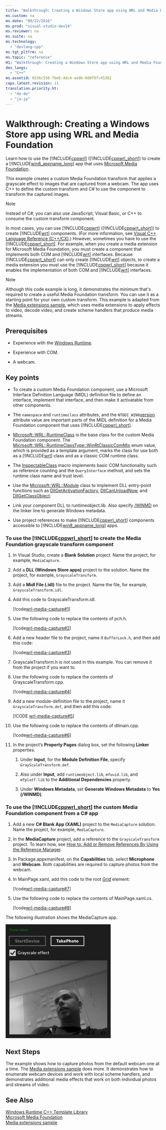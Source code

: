 ```yaml
---
title: "Walkthrough: Creating a Windows Store app using WRL and Media Foundation"
ms.custom: na
ms.date: "09/22/2016"
ms.prod: "visual-studio-dev14"
ms.reviewer: na
ms.suite: na
ms.technology: 
  - "devlang-cpp"
ms.tgt_pltfrm: na
ms.topic: "reference"
H1: "Walkthrough: Creating a Windows Store app using WRL and Media Foundation"
dev_langs: 
  - "C++"
ms.assetid: 0336c550-fbeb-4dc4-aa9b-660f9fc45382
caps.latest.revision: 11
translation.priority.ht: 
  - "de-de"
  - "ja-jp"
---
```

# Walkthrough: Creating a Windows Store app using WRL and Media Foundation
Learn how to use the [!INCLUDE[cppwrl](../vs140/includes/cppwrl_md.md)] ([!INCLUDE[cppwrl_short](../vs140/includes/cppwrl_short_md.md)]) to create a [!INCLUDE[win8_appname_long](../vs140/includes/win8_appname_long_md.md)] app that uses [Microsoft Media Foundation](http://msdn.microsoft.com/library/windows/apps/ms694197).  
  
 This example creates a custom Media Foundation transform that applies a grayscale effect to images that are captured from a webcam. The app uses C++ to define the custom transform and C# to use the component to transform the captured images.  
  
> [!NOTE]
>  Instead of C#, you can also use JavaScript, Visual Basic, or C++ to consume the custom transform component.  
  
 In most cases, you can use [!INCLUDE[cppwrt](../vs140/includes/cppwrt_md.md)] ([!INCLUDE[cppwrt_short](../vs140/includes/cppwrt_short_md.md)]) to create [!INCLUDE[wrt](../vs140/includes/wrt_md.md)] components. (For more information, see [Visual C++ Language Reference (C++/CX)](assetId:///3f6abf92-4e5e-4ed8-8e11-f9252380d30a).) However, sometimes you have to use the [!INCLUDE[cppwrl_short](../vs140/includes/cppwrl_short_md.md)]. For example, when you create a media extension for Microsoft Media Foundation, you must create a component that implements both COM and [!INCLUDE[wrt](../vs140/includes/wrt_md.md)] interfaces. Because [!INCLUDE[cppwrt_short](../vs140/includes/cppwrt_short_md.md)] can only create [!INCLUDE[wrt](../vs140/includes/wrt_md.md)] objects, to create a media extension you must use the [!INCLUDE[cppwrl_short](../vs140/includes/cppwrl_short_md.md)] because it enables the implementation of both COM and [!INCLUDE[wrt](../vs140/includes/wrt_md.md)] interfaces.  
  
> [!NOTE]
>  Although this code example is long, it demonstrates the minimum that's required to create a useful Media Foundation transform. You can use it as a starting point for your own custom transform. This example is adapted from the [Media extensions sample](http://code.msdn.microsoft.com/windowsapps/Media-extensions-sample-7b466096), which uses media extensions to apply effects to video, decode video, and create scheme handlers that produce media streams.  
  
## Prerequisites  
  
-   Experience with the [Windows Runtime](http://msdn.microsoft.com/library/windows/apps/br211377.aspx).  
  
-   Experience with COM.  
  
-   A webcam.  
  
## Key points  
  
-   To create a custom Media Foundation component, use a Microsoft Interface Definition Language (MIDL) definition file to define an interface, implement that interface, and then make it activatable from other components.  
  
-   The `namespace` and `runtimeclass` attributes, and the `NTDDI_WIN8`[version](assetId:///66ac5cf3-2230-44fd-aaf6-8013e4a4ae81) attribute value are important parts of the MIDL definition for a Media Foundation component that uses [!INCLUDE[cppwrl_short](../vs140/includes/cppwrl_short_md.md)].  
  
-   [Microsoft::WRL::RuntimeClass](../vs140/runtimeclass-class.md) is the base class for the custom Media Foundation component. The [Microsoft::WRL::RuntimeClassType::WinRtClassicComMix](../vs140/runtimeclasstype-enumeration.md) enum value, which is provided as a template argument, marks the class for use both as a [!INCLUDE[wrt](../vs140/includes/wrt_md.md)] class and as a classic COM runtime class.  
  
-   The [InspectableClass](../vs140/inspectableclass-macro.md) macro implements basic COM functionality such as reference counting and the `QueryInterface` method, and sets the runtime class name and trust level.  
  
-   Use the [Microsoft::WRL::Module](../vs140/module-class.md) class to implement DLL entry-point functions such as [DllGetActivationFactory](http://msdn.microsoft.com/library/br205771.aspx), [DllCanUnloadNow](http://msdn.microsoft.com/library/windows/desktop/ms690368\(v=vs.85\).aspx), and [DllGetClassObject](http://msdn.microsoft.com/library/windows/desktop/ms680760\(v=vs.85\).aspx).  
  
-   Link your component DLL to runtimeobject.lib. Also specify [/WINMD](assetId:///ecfadce8-3a3f-40cc-bb01-b4731f8d2fcb) on the linker line to generate Windows metadata.  
  
-   Use project references to make [!INCLUDE[cppwrl_short](../vs140/includes/cppwrl_short_md.md)] components accessible to [!INCLUDE[win8_appname_long](../vs140/includes/win8_appname_long_md.md)] apps.  
  
### To use the [!INCLUDE[cppwrl_short](../vs140/includes/cppwrl_short_md.md)] to create the Media Foundation grayscale transform component  
  
1.  In Visual Studio, create a **Blank Solution** project. Name the project, for example, `MediaCapture`.  
  
2.  Add a **DLL (Windows Store apps)** project to the solution. Name the project, for example, `GrayscaleTransform`.  
  
3.  Add a **Midl File (.idl)** file to the project. Name the file, for example, `GrayscaleTransform.idl`.  
  
4.  Add this code to GrayscaleTransform.idl.  
  
     [!code[wrl-media-capture#1](../vs140/codesnippet/CPP/walkthrough--creating-a-windows-store-app-using-wrl-and-media-foundation_1.idl)]  
  
5.  Use the following code to replace the contents of pch.h.  
  
     [!code[wrl-media-capture#2](../vs140/codesnippet/CPP/walkthrough--creating-a-windows-store-app-using-wrl-and-media-foundation_2.h)]  
  
6.  Add a new header file to the project, name it `BufferLock.h`, and then add this code:  
  
     [!code[wrl-media-capture#3](../vs140/codesnippet/CPP/walkthrough--creating-a-windows-store-app-using-wrl-and-media-foundation_3.h)]  
  
7.  GrayscaleTransform.h is not used in this example. You can remove it from the project if you want to.  
  
8.  Use the following code to replace the contents of GrayscaleTransform.cpp.  
  
     [!code[wrl-media-capture#4](../vs140/codesnippet/CPP/walkthrough--creating-a-windows-store-app-using-wrl-and-media-foundation_4.cpp)]  
  
9. Add a new module-definition file to the project, name it `GrayscaleTransform.def`, and then add this code:  
  
     [!CODE [wrl-media-capture#5](../CodeSnippet/VS_Snippets_Misc/wrl-media-capture#5)]  
  
10. Use the following code to replace the contents of dllmain.cpp.  
  
     [!code[wrl-media-capture#6](../vs140/codesnippet/CPP/walkthrough--creating-a-windows-store-app-using-wrl-and-media-foundation_6.cpp)]  
  
11. In the project’s **Property Pages** dialog box, set the following **Linker** properties.  
  
    1.  Under **Input**, for the **Module Definition File**, specify `GrayScaleTransform.def`.  
  
    2.  Also under **Input**, add `runtimeobject.lib`, `mfuuid.lib`, and `mfplatf.lib` to the **Additional Dependencies** property.  
  
    3.  Under **Windows Metadata**, set **Generate Windows Metadata** to **Yes (/WINMD)**.  
  
### To use the [!INCLUDE[cppwrl_short](../vs140/includes/cppwrl_short_md.md)] the custom Media Foundation component from a C# app  
  
1.  Add a new **C# Blank App (XAML)** project to the `MediaCapture` solution. Name the project, for example, `MediaCapture`.  
  
2.  In the **MediaCapture** project, add a reference to the `GrayscaleTransform` project. To learn how, see [How to: Add or Remove References By Using the Reference Manager](../vs140/how-to--add-or-remove-references-by-using-the-reference-manager.md).  
  
3.  In Package.appxmanifest, on the **Capabilities** tab, select **Microphone** and **Webcam**. Both capabilities are required to capture photos from the webcam.  
  
4.  In MainPage.xaml, add this code to the root [Grid](http://msdn.microsoft.com/library/windows/apps/xaml/windows.ui.xaml.controls.grid.aspx) element:  
  
     [!code[wrl-media-capture#7](../vs140/codesnippet/Xaml/walkthrough--creating-a-windows-store-app-using-wrl-and-media-foundation_7.xaml)]  
  
5.  Use the following code to replace the contents of MainPage.xaml.cs.  
  
     [!code[wrl-media-capture#8](../vs140/codesnippet/CSharp/walkthrough--creating-a-windows-store-app-using-wrl-and-media-foundation_8.cs)]  
  
 The following illustration shows the MediaCapture app.  
  
 ![MediaCapture app capturing a photo](../vs140/media/wrl_media_capture.png "WRL_Media_Capture")  
  
## Next Steps  
 The example shows how to capture photos from the default webcam one at a time. The [Media extensions sample](http://code.msdn.microsoft.com/windowsapps/Media-extensions-sample-7b466096) does more. It demonstrates how to enumerate webcam devices and work with local scheme handlers, and demonstrates additional media effects that work on both individual photos and streams of video.  
  
## See Also  
 [Windows Runtime C++ Template Library](../vs140/windows-runtime-c---template-library--wrl-.md)   
 [Microsoft Media Foundation](http://msdn.microsoft.com/library/windows/apps/ms694197)   
 [Media extensions sample](http://code.msdn.microsoft.com/windowsapps/Media-extensions-sample-7b466096)